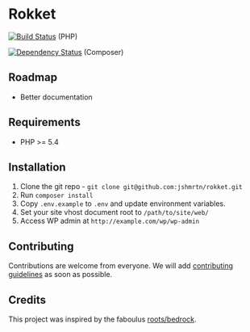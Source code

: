 # Rokket
[![Build Status](https://travis-ci.org/jshmrtn/rokket.svg)](https://travis-ci.org/jshmrtn/rokket) (PHP)

[![Dependency Status](https://www.versioneye.com/user/projects/561b7b5ea193340f280012df/badge.svg?style=flat)](https://www.versioneye.com/user/projects/561b7b5ea193340f280012df) (Composer)

## Roadmap
* Better documentation

## Requirements

* PHP >= 5.4

## Installation

1. Clone the git repo - `git clone git@github.com:jshmrtn/rokket.git`
2. Run `composer install`
3. Copy `.env.example` to `.env` and update environment variables.
4. Set your site vhost document root to `/path/to/site/web/`
5. Access WP admin at `http://example.com/wp/wp-admin`

## Contributing

Contributions are welcome from everyone. We will add [contributing guidelines](CONTRIBUTING.md) as soon as possible.

## Credits

This project was inspired by the faboulus [roots/bedrock](https://github.com/roots/bedrock).